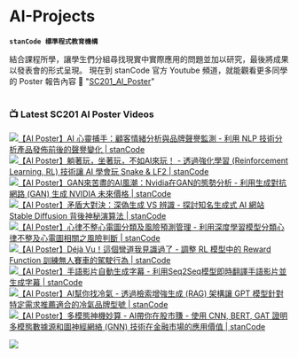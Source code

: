 # AI-Projects

**`stanCode 標準程式教育機構`** 

結合課程所學，讓學生們分組尋找現實中實際應用的問題並加以研究，最後將成果以發表會的形式呈現。 現在到 stanCode 官方 Youtube 頻道，就能觀看更多同學的 Poster 報告內容 🎥 "[SC201_AI_Poster](https://reurl.cc/nZWxev)"

#

### 📺 Latest SC201 AI Poster Videos

<!-- BEGIN YOUTUBE-CARDS -->
[![【AI Poster】AI 心靈捕手：顧客情緒分析與品牌聲譽監測 - 利用 NLP 技術分析產品發佈前後的聲譽變化 | stanCode](https://ytcards.demolab.com/?id=WXg115F2gd8&title=%E3%80%90AI+Poster%E3%80%91AI+心靈捕手%3A+顧客情緒分析與品牌聲譽監測+%2D+利用+NLP+技術分析產品發佈前後的聲譽變化+%7C+stanCode&lang=en&timestamp=1728316800&background_color=%230d1117&title_color=%23ffffff&stats_color=%23dedede&max_title_lines=1&width=250&border_radius=5&duration=1374 "【AI Poster】AI 心靈捕手：顧客情緒分析與品牌聲譽監測 - 利用 NLP 技術分析產品發佈前後的聲譽變化 | stanCode")](https://www.youtube.com/watch?v=WXg115F2gd8)
[![【AI Poster】躺著玩，坐著玩，不如AI來玩！ - 透過強化學習 (Reinforcement Learning, RL) 技術讓 AI 學會玩 Snake & LF2 | stanCode](https://ytcards.demolab.com/?id=RJaLvTAEL4k&title=%E3%80%90AI+Poster%E3%80%91躺著玩%2C+坐著玩%2C+不如AI來玩%21+%2D+透過強化學習+%28Reinforcement+Learning%2C+RL%29+技術讓+AI+學會玩+Snake+&+LF2+%7C+stanCode&lang=en&timestamp=1728316800&background_color=%230d1117&title_color=%23ffffff&stats_color=%23dedede&max_title_lines=1&width=250&border_radius=5&duration=1007 "【AI Poster】躺著玩，坐著玩，不如AI來玩！ - 透過強化學習 (Reinforcement Learning, RL) 技術讓 AI 學會玩 Snake & LF2 | stanCode")](https://www.youtube.com/watch?v=RJaLvTAEL4k)
[![【AI Poster】GAN來苦盡的AI風潮：Nvidia在GAN的態勢分析 - 利用生成對抗網路 (GAN) 生成 NVIDIA 未來價格 | stanCode](https://ytcards.demolab.com/?id=js0-84Lex4w&title=%E3%80%90AI+Poster%E3%80%91GAN來苦盡的AI風潮%3A+Nvidia在GAN的態勢分析+%2D+利用生成對抗網路+%28GAN%2C+RL%29+生成+NVIDIA+未來價格+%7C+stanCode&lang=en&timestamp=1728316800&background_color=%230d1117&title_color=%23ffffff&stats_color=%23dedede&max_title_lines=1&width=250&border_radius=5&duration=827 "【AI Poster】GAN來苦盡的AI風潮：Nvidia在GAN的態勢分析 - 利用生成對抗網路 (GAN) 生成 NVIDIA 未來價格 | stanCode")](https://www.youtube.com/watch?v=js0-84Lex4w)
[![【AI Poster】矛盾大對決：深偽生成 VS 辨識 - 探討知名生成式 AI 網站 Stable Diffusion 背後神秘演算法 | stanCode](https://ytcards.demolab.com/?id=65VRA7mU_68&title=%E3%80%90AI+Poster%E3%80%91矛盾大對決%3A+深偽生成+VS+辨識+%2D+探討知名生成式+AI+網站+Stable+Diffusion+背後神秘演算法+%7C+stanCode&lang=en&timestamp=1728316800&background_color=%230d1117&title_color=%23ffffff&stats_color=%23dedede&max_title_lines=1&width=250&border_radius=5&duration=1323 "【AI Poster】矛盾大對決：深偽生成VS辨識 - 探討知名生成式 AI 網站 Stable Diffusion 背後神秘演算法 | stanCode")](https://www.youtube.com/watch?v=65VRA7mU_68)
[![【AI Poster】心律不整心電圖分類及風險預測管理 - 利用深度學習模型分類心律不整及心電圖相關之風險判斷 | stanCode](https://ytcards.demolab.com/?id=RuWtgd523EE&title=%E3%80%90AI+Poster%E3%80%91心律不整心電圖分類及風險預測管理+%2D+利用深度學習模型分類心律不整及心電圖相關之風險判斷+%7C+stanCode&lang=en&timestamp=1723629600&background_color=%230d1117&title_color=%23ffffff&stats_color=%23dedede&max_title_lines=1&width=250&border_radius=5&duration=968 "【AI Poster】心律不整心電圖分類及風險預測管理 - 利用深度學習模型分類心律不整及心電圖相關之風險判斷 | stanCode")](https://www.youtube.com/watch?v=RuWtgd523EE)
[![【AI Poster】Déjà Vu！這個彎道我見識過了 - 調整 RL 模型中的 Reward Function 訓練無人賽車的駕駛行為 | stanCode](https://ytcards.demolab.com/?id=BqnjWnOes7M&title=%E3%80%90AI+Poster%E3%80%91D%C3%A9j%C3%A0+Vu%21+這個彎道我見識過了+%2D+調整+RL+模型中的+Reward+Function+訓練無人賽車的駕駛行為+%7C+stanCode&lang=en&timestamp=1723629600&background_color=%230d1117&title_color=%23ffffff&stats_color=%23dedede&max_title_lines=1&width=250&border_radius=5&duration=898 "【AI Poster】Déjà Vu！這個彎道我見識過了 - 調整 RL 模型中的 Reward Function 訓練無人賽車的駕駛行為 | stanCode")](https://www.youtube.com/watch?v=BqnjWnOes7M)
[![【AI Poster】手語影片自動生成字幕 - 利用Seq2Seq模型即時翻譯手語影片並生成字幕 | stanCode](https://ytcards.demolab.com/?id=xPn6lXQQa5E&title=%E3%80%90AI+Poster%E3%80%91手語影片自動生成字幕+%2D+利用+Seq2Seq+模型即時翻譯手語影片並生成字幕+%7C+stanCode&lang=en&timestamp=1723629600&background_color=%230d1117&title_color=%23ffffff&stats_color=%23dedede&max_title_lines=1&width=250&border_radius=5&duration=879 "【AI Poster】手語影片自動生成字幕 - 利用Seq2Seq模型即時翻譯手語影片並生成字幕 | stanCode")](https://www.youtube.com/watch?v=xPn6lXQQa5E)
[![【AI Poster】AI幫你找冷氣 - 透過檢索增強生成 (RAG) 架構讓 GPT 模型針對特定需求推薦適合的冷氣品牌型號 | stanCode](https://ytcards.demolab.com/?id=9ykkMUpaZUo&title=%E3%80%90AI+Poster%E3%80%91AI幫你找冷氣+%2D+透過檢索增強生成+%28RAG%29+架構讓+GPT+模型針對特定需求推薦適合的冷氣品牌型號+%7C+stanCode&lang=en&timestamp=1723629600&background_color=%230d1117&title_color=%23ffffff&stats_color=%23dedede&max_title_lines=1&width=250&border_radius=5&duration=928 "【AI Poster】AI幫你找冷氣 - 透過檢索增強生成 (RAG) 架構讓 GPT 模型針對特定需求推薦適合的冷氣品牌型號 | stanCode")](https://www.youtube.com/watch?v=9ykkMUpaZUo)
[![【AI Poster】多模態神機妙算 - AI帶你在股市賺 - 使用 CNN, BERT, GAT 證明多模態數據源和圖神經網絡 (GNN) 技術在金融市場的應用價值 | stanCode](https://ytcards.demolab.com/?id=pWVPCW4UvTI&title=%E3%80%90AI+Poster%E3%80%91多模態神機妙算+%2D+AI帶你在股市賺+%2D+使用+CNN,+BERT,+GAT+證明多模態數據源和圖神經網絡+%28GNN%29+技術在金融市場的應用價值+%7C+stanCode&lang=en&timestamp=1723629600&background_color=%230d1117&title_color=%23ffffff&stats_color=%23dedede&max_title_lines=1&width=250&border_radius=5&duration=1418 "【AI Poster】多模態神機妙算 - AI帶你在股市賺 - 使用 CNN, BERT, GAT 證明多模態數據源和圖神經網絡 (GNN) 技術在金融市場的應用價值 | stanCode")](https://www.youtube.com/watch?v=pWVPCW4UvTI)
<!-- END YOUTUBE-CARDS -->

[<img src="https://custom-icon-badges.demolab.com/badge/-Subscribe%20For%20More-red?style=for-the-badge&logo=video&logoColor=white"/>](https://www.youtube.com/@stancode7228?sub_confirmation=1)
